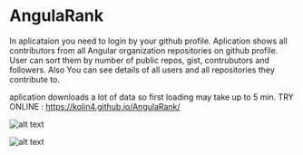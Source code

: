 # AngulaRank

In aplicataion you need to login by your github profile.
Aplication shows all contributors from all Angular organization repositories on github profile. User can sort them by number of public repos, gist, contrubutors and followers. Also You can see details of all users and all repositories they contribute to.

aplication downloads a lot of data so first loading may take up to 5 min.
TRY ONLINE : https://kolin4.github.io/AngulaRank/


![alt text](http://i67.tinypic.com/28as1lk.jpg)


![alt text](http://i65.tinypic.com/2luzbpe.png)
